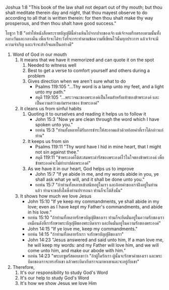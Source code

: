 Joshua 1:8 "This book of the law shall not depart out of thy mouth; but thou shalt meditate therein day and night, that thou mayest observe to do according to all that is written therein: for then thou shalt make thy way prosperous, and then thou shalt have good success."

โยชูวา 1:8 "อย่าให้หนังสือพระราชบัญญัตินี้ห่างเหินไปจากปากของเจ้า แต่เจ้าจงตรึกตรองตามนั้นทั้งกลางวันและกลางคืน เพื่อเจ้าจะได้ระวังที่จะกระทำตามข้อความที่เขียนไว้นั้นทุกประการ แล้วเจ้าจะมีความจำเริญ และเจ้าจะสำเร็จผลเป็นอย่างดี"

1. Word of God in our mouth
	1. It means that we have it memorized and can quote it on the spot
		1. Needed to witness well
		2. Best to get a verse to comfort yourself and others during a problem
		3. Gives direction when we aren't sure what to do
			- Psalms 119:105 "...Thy word is a lamp unto my feet, and a light unto my path."
			- สดุดี 119:105 "...พระวจนะของพระองค์เป็นโคมสำหรับเท้าของข้าพระองค์ และเป็นความสว่างแก่มรรคาของ	ข้าพระองค์"
	2. It cleans us from sinful habits
		1. Quoting it to ourselves and reading it helps us to follow it
			- John 15:3 "Now ye are clean through the word which I have spoken unto you."
			- ยอห์น 15:3 "ท่านทั้งหลายได้รับการชำระให้สะอาดแล้วด้วยถ้อยคำที่เราได้กล่าวแก่ท่าน"
		2. It keeps us from sin
			- Psalms 119:11 "Thy word have I hid in mine heart, that I might not sin against thee."
			- สดุดี 119:11 "ข้าพระองค์ได้สะสมพระดำรัสของพระองค์ไว้ในใจของข้าพระองค์ เพื่อข้าพระองค์จะไม่ทำบาปต่อพระองค์"
		1. As we have it in our heart, God helps us to improve
			- John 15:7 "If ye abide in me, and my words abide in you, ye shall ask what ye will, and it shall be done unto you."
			- ยอห์น 15:7 "ถ้าท่านทั้งหลายเข้าสนิทอยู่ในเรา และถ้อยคำของเราฝังอยู่ในท่านแล้ว ท่านจะขอสิ่งใดซึ่งท่านปรารถนา ท่านก็จะได้สิ่งนั้น"
	3. It shows how much we love Jesus
		- John 15:10 "If ye keep my commandments, ye shall abide in my love; even as I have kept my Father's commandments, and abide in his love."
		- ยอห์น 15:10 "ถ้าท่านทั้งหลายรักษาบัญญัติของเรา ท่านก็จะยึดมั่นอยู่ในความรักของเรา เหมือนดังที่เรารักษาพระบัญญัติของพระบิดาเรา และยึดมั่นอยู่ในความรักของพระองค์"
		- John 14:15 "If ye love me, keep my commandments."
		- ยอห์น 14:15 "ถ้าท่านทั้งหลายรักเรา จงรักษาบัญญัติของเรา" 
		- John 14:23 "Jesus answered and said unto him, If a man love me, he will keep my words: and my Father will love him, and we will come unto him, and make our abode with him."
		- ยอห์น 14:23 "พระเยซูตรัสตอบเขาว่า "ถ้าผู้ใดรักเรา ผู้นั้นจะรักษาคำของเรา และพระบิดาของเราจะทรงรักเขา แล้วพระบิดากับเราจะมาหาเขาและจะอยู่กับเขา"
2. Therefore, 
	1. It's our responsibility to study God's Word
	2. It's our help to study God's Word
	3. It's how we show Jesus we love Him